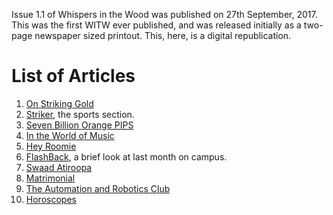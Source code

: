 <!-- TITLE: Whispers in the Woods Vol 1 Issue 1-->
<!-- SUBTITLE: Published September 2017 -->

Issue 1.1 of Whispers in the Wood was published on 27th September, 2017. This was the first WITW ever published, and was released initially as a two-page newspaper sized printout. This, here, is a digital republication. 
# List of Articles
1. [On Striking Gold](/news/witw/vol-1/1/striking-gold)
2. [Striker](/news/witw/vol-1/1/striker), the sports section.
3. [Seven Billion Orange PIPS](/news/witw/vol-1/1/seven-bill)
4. [In the World of Music](/news/witw/vol-1/1/music-world)
5. [Hey Roomie](/news/witw/vol-1/1/roomie)
6. [FlashBack](/news/witw/vol-1/1/flashback), a brief look at last month on campus.
7. [Swaad Atiroopa](/news/witw/vol-1/1/swaad)
8. [Matrimonial](/news/witw/vol-1/1/matrimonial)
9. [The Automation and Robotics Club](/news/witw/vol-1/1/theARC)
10. [Horoscopes](/news/witw/vol-1/1/horoscopes)